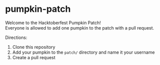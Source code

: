 # pumpkin-patch

Welcome to the Hacktoberfest Pumpkin Patch!   
Everyone is allowed to add one pumpkin to the patch with a pull request.

Directions:
1. Clone this repository
2. Add your pumpkin to the `patch/` directory and name it your username
3. Create a pull request
